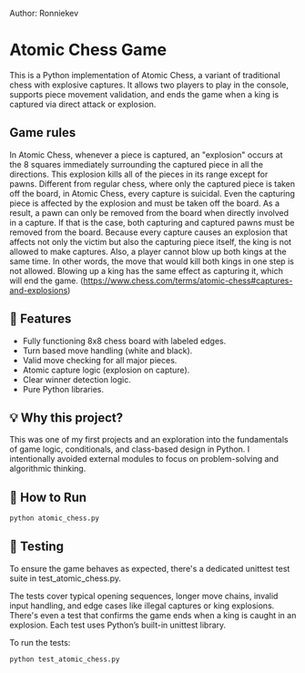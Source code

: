 
Author: Ronniekev

# Atomic Chess Game

This is a Python implementation of Atomic Chess, a variant of traditional chess with explosive captures. It allows two players to play in the console, supports piece movement validation, and ends the game when a king is captured via direct attack or explosion.

## Game rules
In Atomic Chess, whenever a piece is captured, an "explosion" occurs at the 8 squares immediately surrounding the captured piece in all the directions. This explosion kills all of the pieces in its range except for pawns. Different from regular chess, where only the captured piece is taken off the board, in Atomic Chess, every capture is suicidal. Even the capturing piece is affected by the explosion and must be taken off the board. As a result, a pawn can only be removed from the board when directly involved in a capture. If that is the case, both capturing and captured pawns must be removed from the board. Because every capture causes an explosion that affects not only the victim but also the capturing piece itself, the king is not allowed to make captures. Also, a player cannot blow up both kings at the same time. In other words, the move that would kill both kings in one step is not allowed. Blowing up a king has the same effect as capturing it, which will end the game. (https://www.chess.com/terms/atomic-chess#captures-and-explosions)

## 🎯 Features

- Fully functioning 8x8 chess board with labeled edges.
- Turn based move handling (white and black).
- Valid move checking for all major pieces.
- Atomic capture logic (explosion on capture).
- Clear winner detection logic.
- Pure Python libraries.

## 💡 Why this project?

This was one of my first projects and an exploration into the fundamentals of game logic, conditionals, and class-based design in Python. I intentionally avoided external modules to focus on problem-solving and algorithmic thinking.

## 🚀 How to Run

```bash
python atomic_chess.py
```

## 🧪 Testing
To ensure the game behaves as expected, there's a dedicated unittest test suite in test_atomic_chess.py.

The tests cover typical opening sequences, longer move chains, invalid input handling, and edge cases like illegal captures or king explosions. There's even a test that confirms the game ends when a king is caught in an explosion. Each test uses Python’s built-in unittest library.

To run the tests:

```bash
python test_atomic_chess.py


